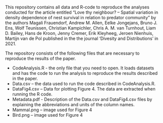 This repository contains all data and R-code to reproduce the analyses conducted for the article entitled “Love thy neighbour? – Spatial variation in density dependence of nest survival in relation to predator community” by the authors 
Magali Frauendorf, Andrew M. Allen, Eelke Jongejans, Bruno J. Ens, Wolf Teunissen, Christian Kampichler, Chris A. M. van Turnhout, Liam D. Bailey, Hans de Kroon, Jenny Cremer, Erik Kleyheeg, Jeroen Nienhuis, Martijn van de Pol published in the the journal ‘Divesity and Distributions’ in 2021.

The repository consists of the following files that are necessary to reproduce the results of the paper.
- CodeAnalysis.R - the only file that you need to open. It loads datasets and has the code to run the analysis to reproduce the results described in the paper. 
- Data.csv – the data used to run the code described in CodeAnalysis.R. 
- DataFig4.csv – Data for plotting Figure 4. The data are extracted when running the R code.
- Metadata.pdf - Description of the Data.csv and DataFig4.csv files by explaining the abbreviations and units of the column names.
- Mammal.png – image used for Figure 4
- Bird.png – image used for Figure 4
